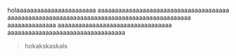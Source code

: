 holaaaaaaaaaaaaaaaaaaaaaaa aaaaaaaaaaaaaaaaaaaaaaaaaaaaaaaaaaaaaa aaaaaaaaaaaaaaaaaaaaaaaaaaaaaaaaaaaaaaaaaaaaaaaaaaaaa aaaaaaaaaaaaaa aaaaaaaaaaaaaaaaaaaaaaaaaaaaaaaaa aaaaaaaaaaaaaaaaaaaaaaaaaaaaaaaaaa

> hokakskaskals